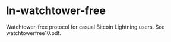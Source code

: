 # ln-watchtower-free

Watchtower-free protocol for casual Bitcoin Lightning users.
See watchtowerfree10.pdf.
